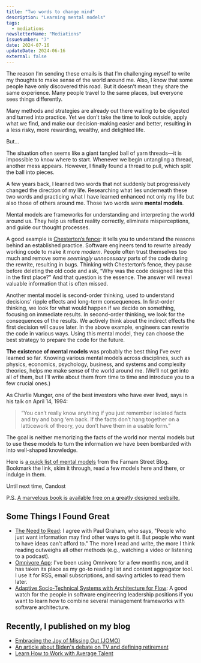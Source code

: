 ```yaml
---
title: "Two words to change mind"
description: "Learning mental models"
tags:
  - mediations
newsletterName: "Mediations"
issueNumber: "7"
date: 2024-07-16
updateDate: 2024-06-16
external: false
---
```


The reason I’m sending these emails is that I’m challenging myself to write my thoughts to make sense of the world around me. Also, I know that some people have only discovered this road. But it doesn’t mean they share the same experience. Many people travel to the same places, but everyone sees things differently.

Many methods and strategies are already out there waiting to be digested and turned into practice. Yet we don’t take the time to look outside, apply what we find, and make our decision-making easier and better, resulting in a less risky, more rewarding, wealthy, and delighted life.

But…

The situation often seems like a giant tangled ball of yarn threads—it is impossible to know where to start. Whenever we begin untangling a thread, another mess appears. However, I finally found a thread to pull, which split the ball into pieces.

A few years back, I learned two words that not suddenly but progressively changed the direction of my life. Researching what lies underneath these two words and practicing what I have learned enhanced not only my life but also those of others around me. Those two words were **mental models**.

Mental models are frameworks for understanding and interpreting the world around us. They help us reflect reality correctly, eliminate misperceptions, and guide our thought processes.

A good example is [Chesterton’s fence](/chestertons-fence/): it tells you to understand the reasons behind an established practice. Software engineers tend to rewrite already working code to make it more *modern*. People often trust themselves too much and remove some *seemingly unnecessary* parts of the code during the rewrite, resulting in bugs. Thinking with Chesterton’s fence, they pause before deleting the old code and ask, “Why was the code designed like this in the first place?” And that question is the essence. The answer will reveal valuable information that is often missed.

Another mental model is second-order thinking, used to understand decisions' ripple effects and long-term consequences. In first-order thinking, we look for what would happen if we decide on something, focusing on immediate results. In second-order thinking, we look for the consequences of the results. We actively think about the indirect effects the first decision will cause later. In the above example, engineers can rewrite the code in various ways. Using this mental model, they can choose the best strategy to prepare the code for the future.

**The existence of mental models** was probably the best thing I’ve ever learned so far. Knowing various mental models across disciplines, such as physics, economics, psychology, business, and systems and complexity theories, helps me make sense of the world around me. (We’ll not get into all of them, but I’ll write about them from time to time and introduce you to a few crucial ones.)

As Charlie Munger, one of the best investors who have ever lived, says in his talk on April 14, 1994:
> “You can’t really know anything if you just remember isolated facts and try and bang ‘em back. If the facts don’t hang together on a latticework of theory, you don’t have them in a usable form.”

The goal is neither memorizing the facts of the world nor mental models but to use these models to turn the information we have been bombarded with into well-shaped knowledge.

Here is [a quick list of mental models](https://fs.blog/mental-models/) from the Farnam Street Blog. Bookmark the link, skim it through, read a few models here and there, or indulge in them.

Until next time,
Candost

P.S. [A marvelous book is available free on a greatly designed website.](https://www.stripe.press/poor-charlies-almanack)

## Some Things I Found Great

- [​The Need to Read​](https://paulgraham.com/read.html): I agree with Paul Graham, who says, "People who just want information may find other ways to get it. But people who want to have ideas can't afford to." The more I read and write, the more I think reading outweighs all other methods (e.g., watching a video or listening to a podcast).
- [​Omnivore App​](https://omnivore.app/): I've been using Omnivore for a few months now, and it has taken its place as my go-to reading list and content aggregator tool. I use it for RSS, email subscriptions, and saving articles to read them later.
- [​Adaptive Socio-Technical Systems with Architecture for Flow​](https://www.youtube.com/watch?v=aHx-HstjwdM): A good watch for the people in software engineering leadership positions if you want to learn how to combine several management frameworks with software architecture.

## Recently, I published on my blog

- [​Embracing the Joy of Missing Out (JOMO)​](/embracing-the-joy-of-missing-out/)
- [​An article about Biden's debate on TV and defining retirement​](/journal/an-article-about-bidens-debate-on-tv-and-retirement/)
- [​Learn How to Work with Average Talent​](/journal/learn-how-to-work-with-average-talent/)
